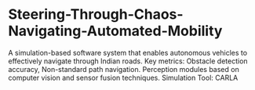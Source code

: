 # Steering-Through-Chaos-Navigating-Automated-Mobility
A simulation-based software system that enables autonomous vehicles to effectively navigate through Indian roads. Key metrics: Obstacle detection accuracy, Non-standard path navigation. Perception modules based on computer vision and sensor fusion techniques.  Simulation Tool: CARLA
